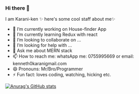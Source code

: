 ### Hi there 👋


I am Karani-ken ✨ here's some cool staff about me✨ 

- 🔭 I’m currently working on House-finder App
- 🌱 I’m currently learning Redux with react
- 👯 I’m looking to collaborate on ...
- 🤔 I’m looking for help with ...
- 💬 Ask me about MERN stack
- 📫 How to reach me: whatsApp me: 0755995669 or email: kenneth0karanigmail.com
- 😄 Pronouns: Mr/Bro/Programmer
- ⚡ Fun fact: loves coding, watching, hicking etc.

[![Anurag's GitHub stats](https://github-readme-stats.vercel.app/api?username=Karani-ken)](https://github.com/Karani-ken/github-readme-stats)
